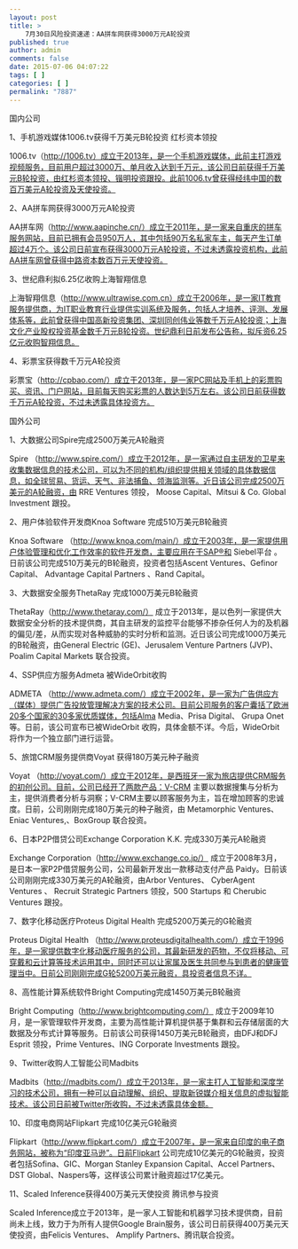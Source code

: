 ```yaml
---
layout: post
title: >
    7月30日风险投资速递：AA拼车网获得3000万元A轮投资
published: true
author: admin
comments: false
date: 2015-07-06 04:07:22
tags: [ ]
categories: [ ]
permalink: "7887"
---
```



国内公司

1、手机游戏媒体1006.tv获得千万美元B轮投资 红杉资本领投

1006.tv（http://1006.tv）成立于2013年，是一个手机游戏媒体，此前主打游戏视频服务，目前用户超过3000万、单月收入达到千万元，该公司日前获得千万美元B轮投资，由红杉资本领投、锴明投资跟投。此前1006.tv曾获得经纬中国的数百万美元A轮投资及天使投资。

2、AA拼车网获得3000万元A轮投资

AA拼车网（http://www.aapinche.cn/）成立于2011年，是一家来自重庆的拼车服务网站，目前已拥有会员950万人，其中包括90万名私家车主，每天产生订单超过4万个。该公司日前宣布获得3000万元A轮投资，不过未透露投资机构，此前AA拼车网曾获得中路资本数百万元天使投资。

3、世纪鼎利拟6.25亿收购上海智翔信息

上海智翔信息（http://www.ultrawise.com.cn）成立于2006年，是一家IT教育服务提供商，为IT职业教育行业提供实训系统及服务，包括人才培养、评测、发展体系等，此前曾获得中国高新投资集团、深圳同创伟业等数千万元A轮投资；上海文化产业股权投资基金数千万元B轮投资。世纪鼎利日前发布公告称，拟斥资6.25亿元收购智翔信息。

4、彩票宝获得数千万元A轮投资

彩票宝（http://cpbao.com/）成立于2013年，是一家PC网站及手机上的彩票购买、资讯、门户网站，目前每天购买彩票的人数达到5万左右。该公司日前获得数千万元A轮投资，不过未透露具体投资方。

国外公司

1、大数据公司Spire完成2500万美元A轮融资

Spire （http://www.spire.com/）成立于2012年，是一家通过自主研发的卫星来收集数据信息的技术公司，可以为不同的机构/组织提供相关领域的具体数据信息，如全球贸易、货运、天气、非法捕鱼、领海监测等。近日该公司完成2500万美元的A轮融资，由 RRE Ventures 领投， Moose Capital、Mitsui & Co. Global Investment 跟投。

2、用户体验软件开发商Knoa Software 完成510万美元B轮融资

Knoa Software （http://www.knoa.com/main/）成立于2003年，是一家提供用户体验管理和优化工作效率的软件开发商，主要应用在于SAP®和 Siebel平台 。日前该公司完成510万美元的B轮融资，投资者包括Ascent Ventures、Gefinor Capital、 Advantage Capital Partners 、Rand Capital。

3、大数据安全服务ThetaRay 完成1000万美元B轮融资

ThetaRay（http://www.thetaray.com/） 成立于2013年，是以色列一家提供大数据安全分析的技术提供商，其自主研发的监控平台能够不掺杂任何人为的及机器的偏见/差，从而实现对各种威胁的实时分析和监测。近日该公司完成1000万美元的B轮融资，由General Electric (GE)、Jerusalem Venture Partners (JVP)、Poalim Capital Markets 联合投资。

4、SSP供应方服务Admeta 被WideOrbit收购

ADMETA （http://www.admeta.com/）成立于2002年，是一家为广告供应方（媒体）提供广告投放管理解决方案的技术公司。目前公司服务的客户囊括了欧洲20多个国家的30多家优质媒体，包括Alma Media、Prisa Digital、 Grupa Onet等。日前，该公司宣布已被WideOrbit 收购，具体金额不详。今后，WideOrbit 将作为一个独立部门进行运营。

5、旅馆CRM服务提供商Voyat 获得180万美元种子融资

Voyat （http://voyat.com/）成立于2012年，是西班牙一家为旅店提供CRM服务的初创公司。目前，公司已经开了两款产品：V-CRM 主要以数据搜集与分析为主，提供消费者分析与洞察；V-CRM主要以顾客服务为主，旨在增加顾客的忠诚度。日前，公司刚刚完成180万美元的种子融资，由 Metamorphic Ventures、 Eniac Ventures,、BoxGroup 联合投资。

6、日本P2P借贷公司Exchange Corporation K.K. 完成330万美元A轮融资

Exchange Corporation（http://www.exchange.co.jp/） 成立于2008年3月，是日本一家P2P借贷服务公司，公司最新开发出一款移动支付产品 Paidy。日前该公司刚刚完成330万美元的A轮融资，由Arbor Ventures、 CyberAgent Ventures 、 Recruit Strategic Partners 领投，500 Startups 和 Cherubic Ventures 跟投。

7、数字化移动医疗Proteus Digital Health 完成5200万美元的G轮融资

Proteus Digital Health （http://www.proteusdigitalhealth.com/）成立于1996年，是一家提供数字化移动医疗服务的公司，其最新研发的药物，不仅将移动、可穿戴和云计算等技术运用其中，同时还可以让家属及医生共同参与到患者的健康管理当中。日前公司刚刚完成G轮5200万美元融资，具投资者信息不详。

8、高性能计算系统软件Bright Computing完成1450万美元B轮融资

Bright Computing（http://www.brightcomputing.com/） 成立于2009年10月，是一家管理软件开发商，主要为高性能计算机提供基于集群和云存储层面的大数据及分布式计算等服务。日前该公司获得1450万美元B轮融资，由DFJ和DFJ Esprit 领投，Prime Ventures、ING Corporate Investments 跟投。

9、Twitter收购人工智能公司Madbits

Madbits（http://madbits.com/）成立于2013年，是一家主打人工智能和深度学习的技术公司，拥有一种可以自动理解、组织、提取新锐媒介相关信息的虚拟智能技术。该公司日前被Twitter所收购，不过未透露具体金额。

10、印度电商网站Flipkart 完成10亿美元G轮融资

Flipkart（http://www.flipkart.com/）成立于2007年，是一家来自印度的电子商务网站，被称为“印度亚马逊”。日前Flipkart 公司完成10亿美元的G轮融资，投资者包括Sofina、GIC、Morgan Stanley Expansion Capital、Accel Partners、DST Global、Naspers等，这样该公司累计融资超过17亿美元。

11、Scaled Inference获得400万美元天使投资 腾讯参与投资

Scaled Inference成立于2013年，是一家人工智能和机器学习技术提供商，目前尚未上线，致力于为所有人提供Google Brain服务，该公司日前获得400万美元天使投资，由Felicis Ventures、 Amplify Partners、腾讯联合投资。
